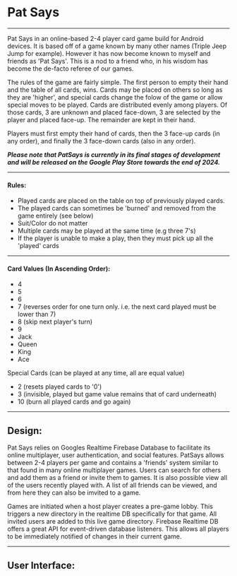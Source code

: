 # Pat Says 
---

Pat Says in an online-based 2-4 player card game build for Android devices. It is based off of a game known by many other names (Triple Jeep Jump for example). 
However it has now become known to myself and friends as 'Pat Says'. This is a nod to a friend who, in his wisdom has become the de-facto referee of our games.

The rules of the game are fairly simple. The first person to empty their hand and the table of all cards, wins. Cards may be placed on others so long as they are 'higher', and special cards
change the folow of the game or allow special moves to be played. Cards are distributed evenly among players. Of those cards, 3 are unknown and placed face-down, 3 are selected
by the player and placed face-up. The remainder are kept in their hand.

Players must first empty their hand of cards, then the 3 face-up cards (in any order), and finally the 3 face-down cards (also in any order).

_**Please note that PatSays is currently in its final stages of development and will be released on the Google Play Store towards the end of 2024.**_

---
#### Rules:

* Played cards are placed on the table on top of previously played cards.
* The played cards can sometimes be 'burned' and removed from the game entirely (see below)
* Suit/Color do not matter
* Multiple cards may be played at the same time (e.g three 7's)
* If the player is unable to make a play, then they must pick up all the 'played' cards

---

#### Card Values (In Ascending Order):

* 4
* 5
* 6
* 7 (reverses order for one turn only. i.e. the next card played must be lower than 7)
* 8 (skip next player's turn)
* 9
* Jack
* Queen
* King
* Ace

Special Cards (can be played at any time, all are equal value)
* 2 (resets played cards to '0')
* 3 (invisible, played but game value remains that of card underneath)
* 10 (burn all played cards and go again)

---
## Design:

Pat Says relies on Googles Realtime Firebase Database to facilitate its online multiplayer, user authentication, and social features. PatSays allows between 2-4 players 
per game and contains a 'friends' system similar to that found in many online multiplayer games. Users can search for others and add them as a friend or invite them to 
games. It is also possible view all of the users recently played with. A list of all friends can be viewed, and from here they can also be imvited to a game.

Games are initiated when a host player creates a pre-game lobby. This triggers a new directory in the realtime DB specifically for that game. All invited users are added 
to this live game directory. Firebase Realtime DB offers a great API for event-driven database listeners. This allows all players to be immediately notified of changes 
in their current game.

---

## User Interface:



